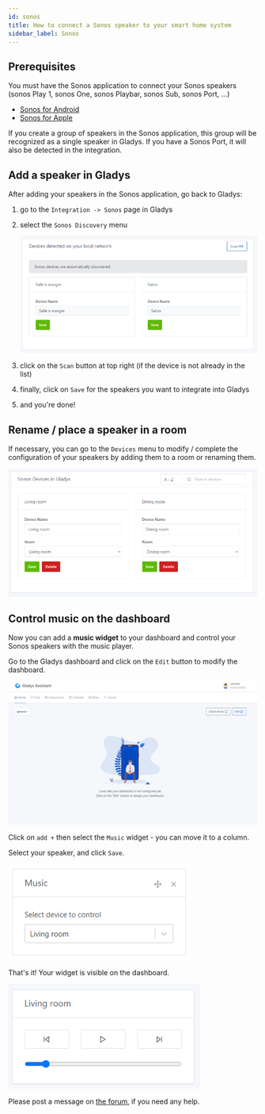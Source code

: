```yaml
---
id: sonos
title: How to connect a Sonos speaker to your smart home system
sidebar_label: Sonos
---
```


## Prerequisites

You must have the Sonos application to connect your Sonos speakers (sonos Play 1, sonos One, sonos Playbar, sonos Sub, sonos Port, ...)

- [Sonos for Android](https://play.google.com/store/apps/details?id=com.sonos.acr2&hl=fr&gl=US)
- [Sonos for Apple](https://apps.apple.com/fr/app/sonos/id1488977981)

If you create a group of speakers in the Sonos application, this group will be recognized as a single speaker in Gladys. If you have a Sonos Port, it will also be detected in the integration.

## Add a speaker in Gladys

After adding your speakers in the Sonos application, go back to Gladys:

1. go to the `Integration -> Sonos` page in Gladys
2. select the `Sonos Discovery` menu

   ![Sonos device discovery](../../static/img/docs/en/configuration/sonos/sonos_discovery.png)

3. click on the `Scan` button at top right (if the device is not already in the list)
4. finally, click on `Save` for the speakers you want to integrate into Gladys
5. and you're done!

## Rename / place a speaker in a room

If necessary, you can go to the `Devices` menu to modify / complete the configuration of your speakers by adding them to a room or renaming them.

![Sonos devices tab](../../static/img/docs/en/configuration/sonos/add_sonos_device.png)

## Control music on the dashboard

Now you can add a **music widget** to your dashboard and control your Sonos speakers with the music player.

Go to the Gladys dashboard and click on the `Edit` button to modify the dashboard.

![edit dashboard](../../static/img/docs/en/configuration/sonos/edit_dashboard.png)

Click on `add +` then select the `Music` widget - you can move it to a column.

Select your speaker, and click `Save`.

![Edit Music widget](../../static/img/docs/en/configuration/sonos/edit_music_widget.png)

That's it! Your widget is visible on the dashboard.

![Music widget](../../static/img/docs/en/configuration/sonos/music_widget.png)

Please post a message on [the forum](https://en-community.gladysassistant.com), if you need any help.
